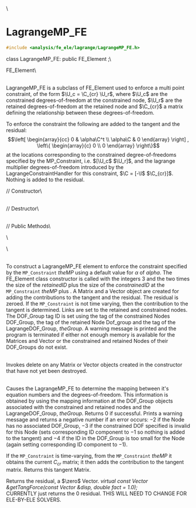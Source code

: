 \
# LagrangeMP_FE 

```cpp
#include <analysis/fe_ele/lagrange/LagrangeMP_FE.h>
```

class LagrangeMP_FE: public FE_Element ;\

FE_Element\

\
LagrangeMP_FE is a subclass of FE_Element used to enforce a multi point
constraint, of the form $\U_c = \C_{cr} \U_r$, where $\U_c$ are the
constrained degrees-of-freedom at the constrained node, $\U_r$ are the
retained degrees-of-freedom at the retained node and $\C_{cr}$ a matrix
defining the relationship between these degrees-of-freedom.

To enforce the constraint the following are added to the tangent and the
residual:
$$\left[ \begin{array}{cc} 0 & \alpha\C^t \\ \alpha\C & 0 \end{array}
\right] ,
\left\{ \begin{array}{c} 0 \\ 0 \end{array} \right\}$$ at the locations
corresponding to the constrained degree-of-freedoms specified by the
MP_Constraint, i.e. $[\U_c$ $\U_r]$, and the lagrange multiplier
degrees-of-freedom introduced by the LagrangeConstraintHandler for this
constraint, $\C = [-\I$ $\C_{cr}]$. Nothing is added to the residual.

// Constructor\

\
// Destructor\

\
// Public Methods\

\

\

\
To construct a LagrangeMP_FE element to enforce the constraint specified
by the `MP_Constraint` *theMP* using a default value for $\alpha$ of
$alpha$. The FE_Element class constructor is called with the integers
$3$ and the two times the size of the *retainedID* plus the size of the
*constrainedID* at the `MP_Constraint` *theMP* plus . A Matrix and a
Vector object are created for adding the contributions to the tangent
and the residual. The residual is zeroed. If the `MP_Constraint` is not
time varying, then the contribution to the tangent is determined. Links
are set to the retained and constrained nodes. The DOF_Group tag ID is
set using the tag of the constrained Nodes DOF_Group, the tag of the
retained Node Dof_group and the tag of the LagrangeDOF_Group,
*theGroup*. A warning message is printed and the program is terminated
if either not enough memory is available for the Matrices and Vector or
the constrained and retained Nodes of their DOF_Groups do not exist.

\
Invokes delete on any Matrix or Vector objects created in the
constructor that have not yet been destroyed.

\
Causes the LagrangeMP_FE to determine the mapping between it's equation
numbers and the degrees-of-freedom. This information is obtained by
using the mapping information at the DOF_Group objects associated with
the constrained and retained nodes and the LagrangeDOF_Group,
*theGroup*. Returns $0$ if successful. Prints a warning message and
returns a negative number if an error occurs: $-2$ if the Node has no
associated DOF_Group, $-3$ if the constrained DOF specified is invalid
for this Node (sets corresponding ID component to $-1$ so nothing is
added to the tangent) and $-4$ if the ID in the DOF_Group is too small
for the Node (again setting corresponding ID component to $-1$).

If the `MP_Constraint` is time-varying, from the `MP_Constraint` *theMP* it
obtains the current $C_{cr}$ matrix; it then adds the contribution to
the tangent matrix. Returns this tangent Matrix.


Returns the residual, a $\zero$ Vector.
*virtual const Vector &getTangForce(const Vector &disp, double fact =
1.0);* \
CURRENTLY just returns the $0$ residual. THIS WILL NEED TO CHANGE FOR
ELE-BY-ELE SOLVERS.
